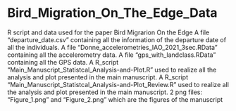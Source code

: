 # Bird_Migration_On_The_Edge_Data
R script and data used for the paper Bird Migrarion On the Edge
	A file “departure_date.csv” containing all the information of the departure date of all the individuals.
	A file “Donne_accelerometries_IAO_2021_3sec.RData” containing all the accelerometry data.
	A file “gps_with_landclass.RData” containing all the GPS data.
	A R_script “Main_Manuscript_Statistcal_Analysis-and-Plot.R” used to realize all the analysis and plot presented in the main manuscript.
	A R_script “Main_Manuscript_Statistcal_Analysis-and-Plot_Review.R” used to realize all the analysis and plot presented in the main manuscript.
	2 png files: “Figure_1.png” and “Figure_2.png” which are the figures of the manuscript
